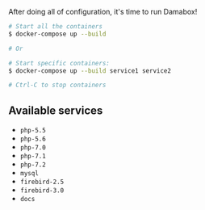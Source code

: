 After doing all of configuration, it's time to run Damabox!

```bash
# Start all the containers
$ docker-compose up --build

# Or

# Start specific containers:
$ docker-compose up --build service1 service2

# Ctrl-C to stop containers
```

## Available services

- `php-5.5`
- `php-5.6`
- `php-7.0`
- `php-7.1`
- `php-7.2`
- `mysql`
- `firebird-2.5`
- `firebird-3.0`
- `docs`

